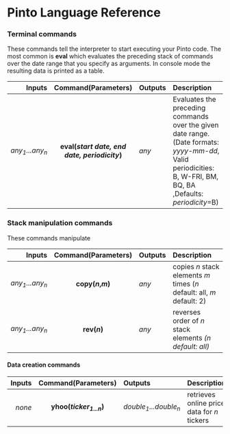 # Pinto Language Reference

### Terminal commands

These commands tell the interpreter to start executing your Pinto code.  The most common is **eval** which evaluates the preceding stack of commands over the date range that you specify as arguments.  In console mode the resulting data is printed as a table.

Inputs| Command(Parameters) | Outputs|Description
---:|:---:|:---|:---
*any<sub>1</sub>...any<sub>n</sub>*|**eval(*start date, end date, periodicity*)**|*any*| Evaluates the preceding commands over the given date range. (Date formats: *yyyy-mm-dd*, Valid periodicities: B, W-FRI, BM, BQ, BA ,Defaults: *periodicity*=B)

### Stack manipulation commands

These commands manipulate  

Inputs| Command(Parameters) | Outputs|Description
---:|:---:|:---|:---
*any<sub>1</sub>...any<sub>n</sub>*|**copy(*n*,*m*)**|*any*| copies *n* stack elements *m* times (*n* default: all, *m* default: 2) 
*any<sub>1</sub>...any<sub>n</sub>*|**rev(*n*)**|*any*| reverses order of *n* stack elements *(n default: all)*

#### Data creation commands

Inputs| Command(Parameters) | Outputs|Description
---:|:---:|:---|:---
*none*|**yhoo(*ticker<sub>1...n</sub>*)**|*double<sub>1</sub>...double<sub>n</sub>*| retrieves online price data for *n* tickers
